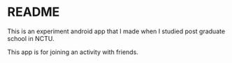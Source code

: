# README #

This is an experiment android app that I made when I studied post graduate school in NCTU.

This app is for joining an activity with friends.